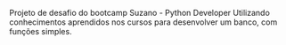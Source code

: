Projeto de desafio do bootcamp Suzano - Python Developer
Utilizando conhecimentos aprendidos nos cursos para desenvolver um banco, com funções simples.

